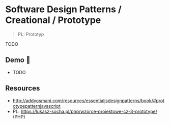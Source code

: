 # Software Design Patterns / Creational / Prototype

> PL: Prototyp

TODO

## Demo 🎉

* TODO

## Resources

* <http://addyosmani.com/resources/essentialjsdesignpatterns/book/#prototypepatternjavascript>
* PL: <https://lukasz-socha.pl/php/wzorce-projektowe-cz-3-prototype/> (PHP)
